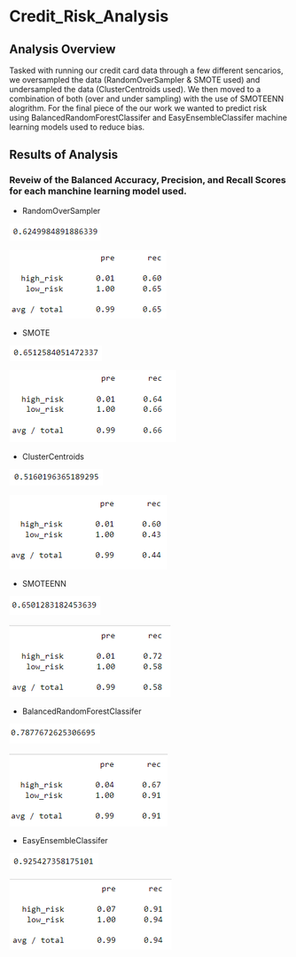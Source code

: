 # Credit_Risk_Analysis

## Analysis Overview 
Tasked with running our credit card data through a few different sencarios, we oversampled the data (RandomOverSampler & SMOTE used) and undersampled the data (ClusterCentroids used). We then moved to a combination of both (over and under sampling) with the use of SMOTEENN alogrithm. For the final piece of the our work we wanted to predict risk using BalancedRandomForestClassifer and EasyEnsembleClassifer machine learning models used to reduce bias.  

## Results of Analysis

### Reveiw of the Balanced Accuracy, Precision, and Recall Scores for each manchine learning model used. 
- RandomOverSampler

![](images/ramdomoversampler_accuracy.PNG)

![](images/ramdomoversampler_precision_accuracy.PNG)

- SMOTE

![](images/smote_accuracy.PNG)

![](images/smote_precision_accuracy.PNG)

- ClusterCentroids

![](images/ClusterCentroids_accuracy.PNG)

![](images/ClusterCentroids_precision_accuracy.PNG)

- SMOTEENN

![](images/SMOTEEN_accuracy.PNG)

![](images/SMOTEEN_precision_accuracy.PNG)

- BalancedRandomForestClassifer

![](images/BalancedRandomForestClassifer_accuracy.PNG)

![](images/BalancedRandomForestClassifer_precision_accuracy.PNG)

- EasyEnsembleClassifer

![](images/EasyEnsemlbeClassifer_accuracy.PNG)

![](images/EasyEnsembleclassifer_precision_accuracy.PNG)
